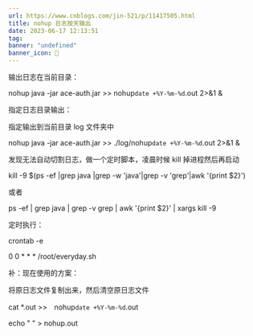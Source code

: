 ```yaml
---
url: https://www.cnblogs.com/jin-521/p/11417505.html
title: nohup 日志按天输出
date: 2023-06-17 12:13:51
tag: 
banner: "undefined"
banner_icon: 🔖
---
```

输出日志在当前目录：

nohup java -jar ace-auth.jar >> nohup`date +%Y-%m-%d`.out 2>&1 &

指定日志目录输出：

指定输出到当前目录 log 文件夹中

nohup java -jar ace-auth.jar >> ./log/nohup`date +%Y-%m-%d`.out 2>&1 &

发现无法自动切割日志，做一个定时脚本，凌晨时候 kill 掉进程然后再启动

kill -9 $(ps -ef |grep java |grep -w 'java'|grep -v 'grep'|awk '{print $2}')

或者

ps -ef | grep java | grep -v grep | awk '{print $2}' | xargs kill -9

定时执行：

crontab -e

0 0 * * * /root/everyday.sh

补：现在使用的方案：

将原日志文件复制出来，然后清空原日志文件

cat *.out >>　nohup`date +%Y-%m-%d`.out

echo " " > nohup.out
